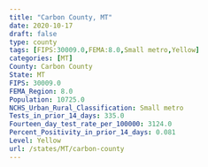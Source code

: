 ```yaml
---
title: "Carbon County, MT"
date: 2020-10-17
draft: false
type: county
tags: [FIPS:30009.0,FEMA:8.0,Small metro,Yellow]
categories: [MT]
County: Carbon County
State: MT
FIPS: 30009.0
FEMA_Region: 8.0
Population: 10725.0
NCHS_Urban_Rural_Classification: Small metro
Tests_in_prior_14_days: 335.0
Fourteen_day_test_rate_per_100000: 3124.0
Percent_Positivity_in_prior_14_days: 0.081
Level: Yellow
url: /states/MT/carbon-county
---
```



